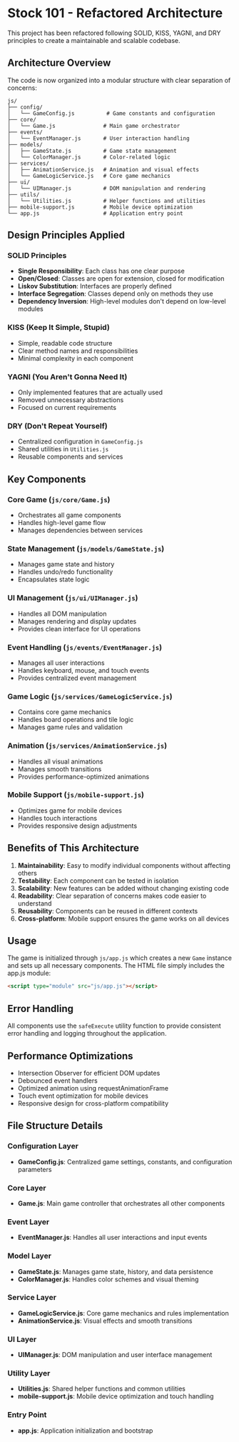 # Stock 101 - Refactored Architecture

This project has been refactored following SOLID, KISS, YAGNI, and DRY principles to create a maintainable and scalable codebase.

## Architecture Overview

The code is now organized into a modular structure with clear separation of concerns:

```
js/
├── config/
│   └── GameConfig.js          # Game constants and configuration
├── core/
│   └── Game.js               # Main game orchestrator
├── events/
│   └── EventManager.js       # User interaction handling
├── models/
│   ├── GameState.js          # Game state management
│   └── ColorManager.js       # Color-related logic
├── services/
│   ├── AnimationService.js   # Animation and visual effects
│   └── GameLogicService.js   # Core game mechanics
├── ui/
│   └── UIManager.js          # DOM manipulation and rendering
├── utils/
│   └── Utilities.js          # Helper functions and utilities
├── mobile-support.js         # Mobile device optimization
└── app.js                    # Application entry point
```

## Design Principles Applied

### SOLID Principles

- **Single Responsibility**: Each class has one clear purpose
- **Open/Closed**: Classes are open for extension, closed for modification
- **Liskov Substitution**: Interfaces are properly defined
- **Interface Segregation**: Classes depend only on methods they use
- **Dependency Inversion**: High-level modules don't depend on low-level modules

### KISS (Keep It Simple, Stupid)

- Simple, readable code structure
- Clear method names and responsibilities
- Minimal complexity in each component

### YAGNI (You Aren't Gonna Need It)

- Only implemented features that are actually used
- Removed unnecessary abstractions
- Focused on current requirements

### DRY (Don't Repeat Yourself)

- Centralized configuration in `GameConfig.js`
- Shared utilities in `Utilities.js`
- Reusable components and services

## Key Components

### Core Game (`js/core/Game.js`)

- Orchestrates all game components
- Handles high-level game flow
- Manages dependencies between services

### State Management (`js/models/GameState.js`)

- Manages game state and history
- Handles undo/redo functionality
- Encapsulates state logic

### UI Management (`js/ui/UIManager.js`)

- Handles all DOM manipulation
- Manages rendering and display updates
- Provides clean interface for UI operations

### Event Handling (`js/events/EventManager.js`)

- Manages all user interactions
- Handles keyboard, mouse, and touch events
- Provides centralized event management

### Game Logic (`js/services/GameLogicService.js`)

- Contains core game mechanics
- Handles board operations and tile logic
- Manages game rules and validation

### Animation (`js/services/AnimationService.js`)

- Handles all visual animations
- Manages smooth transitions
- Provides performance-optimized animations

### Mobile Support (`js/mobile-support.js`)

- Optimizes game for mobile devices
- Handles touch interactions
- Provides responsive design adjustments

## Benefits of This Architecture

1. **Maintainability**: Easy to modify individual components without affecting others
2. **Testability**: Each component can be tested in isolation
3. **Scalability**: New features can be added without changing existing code
4. **Readability**: Clear separation of concerns makes code easier to understand
5. **Reusability**: Components can be reused in different contexts
6. **Cross-platform**: Mobile support ensures the game works on all devices

## Usage

The game is initialized through `js/app.js` which creates a new `Game` instance and sets up all necessary components. The HTML file simply includes the app.js module:

```html
<script type="module" src="js/app.js"></script>
```

## Error Handling

All components use the `safeExecute` utility function to provide consistent error handling and logging throughout the application.

## Performance Optimizations

- Intersection Observer for efficient DOM updates
- Debounced event handlers
- Optimized animation using requestAnimationFrame
- Touch event optimization for mobile devices
- Responsive design for cross-platform compatibility

## File Structure Details

### Configuration Layer

- **GameConfig.js**: Centralized game settings, constants, and configuration parameters

### Core Layer

- **Game.js**: Main game controller that orchestrates all other components

### Event Layer

- **EventManager.js**: Handles all user interactions and input events

### Model Layer

- **GameState.js**: Manages game state, history, and data persistence
- **ColorManager.js**: Handles color schemes and visual theming

### Service Layer

- **GameLogicService.js**: Core game mechanics and rules implementation
- **AnimationService.js**: Visual effects and smooth transitions

### UI Layer

- **UIManager.js**: DOM manipulation and user interface management

### Utility Layer

- **Utilities.js**: Shared helper functions and common utilities
- **mobile-support.js**: Mobile device optimization and touch handling

### Entry Point

- **app.js**: Application initialization and bootstrap
